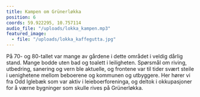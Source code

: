 ```yaml
---
title: Kampen om Grünerløkka
position: 6
coords: 59.922295, 10.757114
audio_file: "/uploads/lokka_kampen.mp3"
featured_image: 
  - file: "/uploads/lokka_kaffegutta.jpg"
---
```


På 70- og 80-tallet var mange av gårdene i dette området i veldig dårlig
stand. Mange bodde uten bad og toalett i leiligheten. Spørsmål om riving, utbedring,
sanering og vern ble aktuelle, og frontene var til tider svært steile i uenighetene
mellom beboerene og kommunen og utbyggere. Her hører vi fra Odd Iglebæk som var
aktiv i leieboerforeninga, og deltok i okkupasjoner for å værne bygninger som
skulle rives på Grünerløkka.